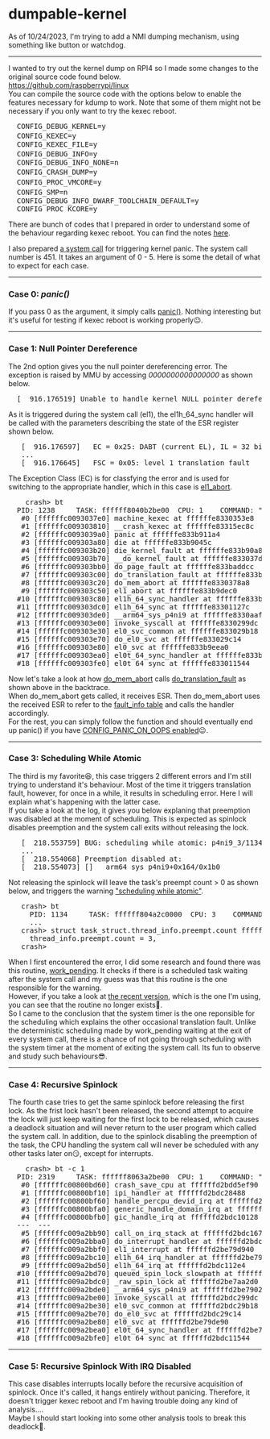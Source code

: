 # dumpable-kernel

As of 10/24/2023, I'm trying to add a NMI dumping mechanism, using something like button or watchdog.  

---

I wanted to try out the kernel dump on RPI4 so I made some changes to the original source code found below.<br />
https://github.com/raspberrypi/linux <br />
You can compile the source code with the options below to enable the features necessary for kdump to work. Note that some of them might not be necessary if you only want to try the kexec reboot.<br />

<pre>
  CONFIG_DEBUG_KERNEL=y
  CONFIG_KEXEC=y　　　　　　　　　　　　
  CONFIG_KEXEC_FILE=y                   
  CONFIG_DEBUG_INFO=y　　　　　　　　　
  CONFIG_DEBUG_INFO_NONE=n                  
  CONFIG_CRASH_DUMP=y　　　　　　　　　　　　　
  CONFIG_PROC_VMCORE=y　　　　　　　　
  CONFIG_SMP=n　　　　　　　　　　　　　
  CONFIG_DEBUG_INFO_DWARF_TOOLCHAIN_DEFAULT=y     
  CONFIG_PROC_KCORE=y
</pre>

There are bunch of codes that I prepared in order to understand some of the behaviour regarding kexec reboot. You can find the notes <a href="https://scrapbox.io/ryozioput/kexec%E3%82%92%E3%83%9E%E3%83%AB%E3%83%81%E3%82%B3%E3%82%A2%E3%81%A7%E5%8B%95%E4%BD%9C%E3%81%95%E3%81%9B%E3%82%8B%E3%81%93%E3%81%A8%E3%81%AE%E4%BD%95%E3%81%8C%E5%95%8F%E9%A1%8C%E3%81%A0%E3%81%A3%E3%81%9F%E3%81%AE%E3%81%8B">here</a>.

I also prepared <a href="https://github.com/ryofslife/dumpable-kernel/blob/main/kernel/sys.c#L2817">a system call</a> for triggering kernel panic. 
The system call number is 451. It takes an argument of 0 - 5. Here is some the detail of what to expect for each case. 

---

### Case 0: <em>panic()</em>

If you pass 0 as the argument, it simply calls  <a href="https://elixir.bootlin.com/linux/latest/source/kernel/panic.c#L276">panic()</a>. Nothing interesting but it's useful for testing if kexec reboot is working properly😐.

---

### Case 1: Null Pointer Dereference

The 2nd option gives you the null pointer dereferencing error. The exception is raised by MMU by accessing <em>0000000000000000</em> as shown below.
<pre>
  [  916.176519] Unable to handle kernel NULL pointer dereference at virtual address 0000000000000000  
</pre>
As it is triggered during the system call (el1), the el1h_64_sync handler will be called with the parameters describing the state of the ESR register shown below.
<pre>
   [  916.176597]   EC = 0x25: DABT (current EL), IL = 32 bits
   ...
   [  916.176645]   FSC = 0x05: level 1 translation fault
</pre>
The Exception Class (EC) is for classfying the error and is used for switching to the appropriate handler, which in this case is <a href="https://elixir.bootlin.com/linux/latest/source/arch/arm64/kernel/entry-common.c#L429">el1_abort</a>. 
<pre>
    crash> bt
  PID: 1238     TASK: ffffff8040b2be00  CPU: 1    COMMAND: "p4ni9_1"
   #0 [ffffffc0093037e0] machine_kexec at ffffffe8330353e8
   #1 [ffffffc009303810] __crash_kexec at ffffffe83315ec8c
   #2 [ffffffc0093039a0] panic at ffffffe833b911a4
   #3 [ffffffc009303a80] die at ffffffe833b9045c
   #4 [ffffffc009303b20] die_kernel_fault at ffffffe833b90a80
   #5 [ffffffc009303b70] __do_kernel_fault at ffffffe833037d10
   #6 [ffffffc009303bb0] do_page_fault at ffffffe833baddcc
   #7 [ffffffc009303c00] do_translation_fault at ffffffe833bae154
   #8 [ffffffc009303c20] do_mem_abort at ffffffe8330378a8
   #9 [ffffffc009303c50] el1_abort at ffffffe833b9dec0
  #10 [ffffffc009303c80] el1h_64_sync_handler at ffffffe833b9f154
  #11 [ffffffc009303dc0] el1h_64_sync at ffffffe83301127c
  #12 [ffffffc009303de0] __arm64_sys_p4ni9 at ffffffe8330aaffc
  #13 [ffffffc009303e00] invoke_syscall at ffffffe8330299dc
  #14 [ffffffc009303e30] el0_svc_common at ffffffe833029b18
  #15 [ffffffc009303e70] do_el0_svc at ffffffe833029c14
  #16 [ffffffc009303e80] el0_svc at ffffffe833b9eea0
  #17 [ffffffc009303ea0] el0t_64_sync_handler at ffffffe833b9f2f4
  #18 [ffffffc009303fe0] el0t_64_sync at ffffffe833011544
</pre>
Now let's take a look at how <a href="https://elixir.bootlin.com/linux/latest/source/arch/arm64/mm/fault.c#L842">do_mem_abort</a> calls <a href="https://elixir.bootlin.com/linux/latest/source/arch/arm64/mm/fault.c#L704">do_translation_fault</a> as shown above in the backtrace.<br />
When do_mem_abort gets called, it receives ESR. Then do_mem_abort uses the received ESR to refer to the <a href="https://elixir.bootlin.com/linux/latest/source/arch/arm64/mm/fault.c#L775">fault_info table</a> and calls the handler accordingly.<br />
For the rest, you can simply follow the function and should eventually end up panic() if you have <a href="https://elixir.bootlin.com/linux/v5.17.1/source/arch/arm64/kernel/traps.c#L232">CONFIG_PANIC_ON_OOPS enabled</a>😉.

---

### Case 3: Scheduling While Atomic

The third is my favorite😆, this case triggers 2 different errors and I'm still trying to understand it's behaviour. Most of the time it triggers translation fault, however, for once in a while, it results in scheduling error. Here I will explain what's happening with the latter case.<br />
If you take a look at the log, it gives you below explaning that preemption was disabled at the moment of scheduling. This is expected as spinlock disables preemption and the system call exits without releasing the lock. 
<pre>
   [  218.553759] BUG: scheduling while atomic: p4ni9_3/1134/0x00000002
   ...
   [  218.554068] Preemption disabled at:
   [  218.554073] [<ffffffda0a4ab0a4>] __arm64_sys_p4ni9+0x164/0x1b0
</pre>
Not releasing the spinlock will leave the task's preempt count > 0 as shown below, and triggers the warning <a href="https://elixir.bootlin.com/linux/v6.5.4/source/kernel/sched/core.c#L5961">"scheduling while atomic"</a>.
<pre>
   crash> bt
     PID: 1134     TASK: ffffff804a2c0000  CPU: 3    COMMAND: "p4ni9_3"
     ...
   crash> struct task_struct.thread_info.preempt.count ffffff804a2c0000
     thread_info.preempt.count = 3,
   crash>
</pre>
When I first encountered the error, I did some research and found there was this routine, <a href="https://elixir.bootlin.com/linux/v4.20.17/source/arch/arm64/kernel/entry.S#L914">work_pending</a>. It checks if there is a scheduled task waiting after the system call and my guess was that this routine is the one responsible for the warning.<br />
However, if you take a look at <a href="https://elixir.bootlin.com/linux/v6.5.5/source/arch/arm64/kernel/entry.S#L605">the recent version</a>, which is the one I'm using, you can see that the routine no longer exists🤔.<br />
So I came to the conclusion that the system timer is the one reponsible for the scheduling which explains the other occasional translation fault. Unlike the deterministic scheduling made by work_pending waiting at the exit of every system call, there is a chance of not going through scheduling with the system timer at the moment of exiting the system call. 
Its fun to observe and study such behaviours😎.

---

### Case 4: Recursive Spinlock

The fourth case tries to get the same spinlock before releasing the first lock. As the frist lock hasn't been released, the second attempt to acquire the lock will just keep waiting for the first lock to be released, which causes a deadlock situation and will never return to the user program which called the system call. In addition, due to the spinlock disabling the preemption of the task, the CPU handling the system call will never be scheduled with any other tasks later on😏, except for interrupts.
<pre>
    crash> bt -c 1
  PID: 2319     TASK: ffffff8063a2be00  CPU: 1    COMMAND: "p4ni9"
   #0 [ffffffc00800bd60] crash_save_cpu at ffffffd2bdd5ef90
   #1 [ffffffc00800bf10] ipi_handler at ffffffd2bdc28488
   #2 [ffffffc00800bf60] handle_percpu_devid_irq at ffffffd2bdd09468
   #3 [ffffffc00800bfa0] generic_handle_domain_irq at ffffffd2bdd01930
   #4 [ffffffc00800bfb0] gic_handle_irq at ffffffd2bdc10128
  --- <IRQ stack> ---
   #5 [ffffffc009a2bb90] call_on_irq_stack at ffffffd2bdc1678c
   #6 [ffffffc009a2bba0] do_interrupt_handler at ffffffd2bdc19248
   #7 [ffffffc009a2bbf0] el1_interrupt at ffffffd2be79d940
   #8 [ffffffc009a2bc10] el1h_64_irq_handler at ffffffd2be79e168
   #9 [ffffffc009a2bd50] el1h_64_irq at ffffffd2bdc112e4
  #10 [ffffffc009a2bd70] queued_spin_lock_slowpath at ffffffd2be7aaee4
  #11 [ffffffc009a2bdc0] _raw_spin_lock at ffffffd2be7aa2d0
  #12 [ffffffc009a2bde0] __arm64_sys_p4ni9 at ffffffd2be7902d0
  #13 [ffffffc009a2be00] invoke_syscall at ffffffd2bdc299dc
  #14 [ffffffc009a2be30] el0_svc_common at ffffffd2bdc29b18
  #15 [ffffffc009a2be70] do_el0_svc at ffffffd2bdc29c14
  #16 [ffffffc009a2be80] el0_svc at ffffffd2be79de90
  #17 [ffffffc009a2bea0] el0t_64_sync_handler at ffffffd2be79e2e4
  #18 [ffffffc009a2bfe0] el0t_64_sync at ffffffd2bdc11544
</pre>


---

### Case 5: Recursive Spinlock With IRQ Disabled

This case disables interrupts locally before the recursive acquisition of spinlock. Once it's called, it hangs entirely without panicing. Therefore, it doesn't trigger kexec reboot and I'm having trouble doing any kind of analysis....<br /> 
Maybe I should start looking into some other analysis tools to break this deadlock🤠.
